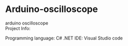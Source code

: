 # Arduino-oscilloscope
arduino oscilloscope
<br>
Project Info:

Programming language: C# .NET IDE: Visual Studio code
